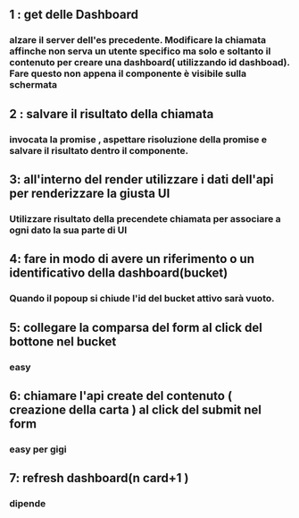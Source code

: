 ## 1 : get delle Dashboard
### alzare il server dell'es precedente. Modificare la chiamata affinche non serva un utente specifico ma solo e soltanto il contenuto per creare una dashboard( utilizzando id dashboad). Fare questo non appena il componente è visibile sulla schermata
## 2 : salvare il risultato della chiamata
### invocata la promise , aspettare risoluzione della promise e salvare il risultato dentro il componente.
## 3: all'interno del render utilizzare i dati dell'api per renderizzare la giusta UI
### Utilizzare risultato della precendete chiamata per associare a ogni dato la sua parte di UI
## 4: fare in modo di avere un riferimento o un identificativo della dashboard(bucket)
### Quando il popoup si chiude l'id del bucket attivo sarà vuoto.
## 5: collegare la comparsa del form al click del  bottone nel bucket 
### easy 
## 6: chiamare l'api create del contenuto ( creazione della carta ) al click del submit nel form
### easy per gigi
## 7: refresh dashboard(n card+1 )
### dipende